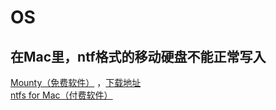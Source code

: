 # OS
## 在Mac里，ntf格式的移动硬盘不能正常写入   
[Mounty（免费软件）](https://blog.csdn.net/chacegu/article/details/86743444)   ，[下载地址](https://mounty.app/releases/Mounty.dmg)   
[ntfs for Mac（付费软件）](http://www.ntfsformac.cn/xiazai.html)
<!-- endtoc -->